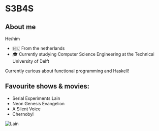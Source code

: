 # S3B4S

## About me
He/him

- 🇳🇱 From the netherlands
- 🎓 Currently studying Computer Science Engineering at the Technical University of Delft

Currently curious about functional programming and Haskell!

## Favourite shows & movies:
- Serial Experiments Lain
- Neon Genesis Evangelion
- A Silent Voice
- Chernobyl

![Lain](https://archive-media-1.nyafuu.org/w/image/1456/45/1456459382253.gif)

<!--
**S3B4S/S3B4S** is a ✨ _special_ ✨ repository because its `README.md` (this file) appears on your GitHub profile.

Here are some ideas to get you started:

- 🔭 I’m currently working on ...
- 🌱 I’m currently learning ...
- 👯 I’m looking to collaborate on ...
- 🤔 I’m looking for help with ...
- 💬 Ask me about ...
- 📫 How to reach me: ...
- 😄 Pronouns: ...
- ⚡ Fun fact: ...
-->
